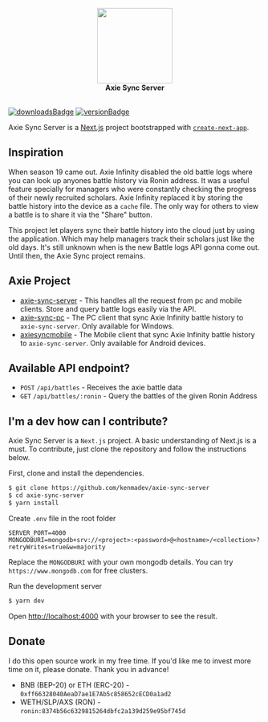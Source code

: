 <p align="center">
    <img src="https://i.imgur.com/skukI2q.png" style="width: 150px"/>
    </br>
    <b>Axie Sync Server</b>
    <br></br>
</p>

[![downloadsBadge](https://img.shields.io/npm/dt/axie-sync-server?style=for-the-badge)](https://github.com/kenmadev/axie-sync-server)
[![versionBadge](https://img.shields.io/npm/v/axie-sync-server?style=for-the-badge)](https://github.com/kenmadev/axie-sync-server)

Axie Sync Server is a [Next.js](https://nextjs.org/) project bootstrapped with [`create-next-app`](https://github.com/vercel/next.js/tree/canary/packages/create-next-app).

## Inspiration
When season 19 came out. Axie Infinity disabled the old battle logs where you can look up anyones battle history via Ronin address.
It was a useful feature specially for managers who were constantly checking the progress of their newly recruited scholars.
Axie Infinity replaced it by storing the battle history into the device as a `cache` file. The only way for others to view a battle is to share it via  the "Share" button.

This project let players sync their battle history into the cloud just by using the application. Which may help managers track their scholars just like the old days.
It's still unknown when is the new Battle logs API gonna come out. Until then, the Axie Sync project remains.

## Axie Project
- [axie-sync-server](https://github.com/kenmadev/axie-sync-server) - This handles all the request from pc and mobile clients. Store and query battle logs easily via the API.
- [axie-sync-pc](https://github.com/kenmadev/axie-sync-pc) - The PC client that sync Axie Infinity battle history to `axie-sync-server`. Only available for Windows.
- [axiesyncmobile](https://github.com/kenmadev/axiesyncmobile) - The Mobile client that sync Axie Infinity battle history to `axie-sync-server`. Only available for Android devices.

## Available API endpoint?
- `POST` `/api/battles` - Receives the axie battle data
- `GET` `/api/battles/:ronin` - Query the battles of the given Ronin Address

## I'm a dev how can I contribute?
Axie Sync Server is a `Next.js` project. A basic understanding of Next.js is a must.
To contribute, just clone the repository and follow the instructions below.

First, clone and install the dependencies.

```bash
$ git clone https://github.com/kenmadev/axie-sync-server
$ cd axie-sync-server
$ yarn install
```

Create `.env` file in the root folder
```
SERVER_PORT=4000
MONGODBURI=mongodb+srv://<project>:<password>@<hostname>/<collection>?retryWrites=true&w=majority
```
Replace the `MONGODBURI` with your own mongodb details. You can try `https://www.mongodb.com` for free clusters.

Run the development server
```bash
$ yarn dev
```

Open [http://localhost:4000](http://localhost:4000) with your browser to see the result.

## Donate
I do this open source work in my free time. If you'd like me to invest more time on it, please donate. Thank you in advance!
- BNB (BEP-20) or ETH (ERC-20) - `0xff66328040AeaD7ae1E7Ab5c858652cECD0a1ad2`
- WETH/SLP/AXS (RON) - `ronin:8374b56c6329815264dbfc2a139d259e95bf745d`
